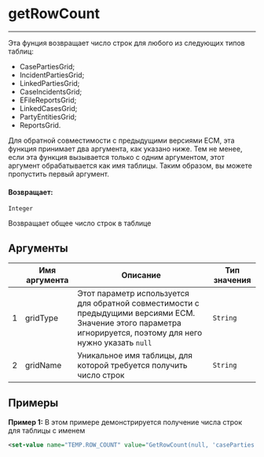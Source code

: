 # getRowCount

---

Эта фунция возвращает число строк для любого из следующих типов таблиц: 
* CasePartiesGrid;
* IncidentPartiesGrid;
* LinkedPartiesGrid;
* CaseIncidentsGrid;
* EFileReportsGrid;
* LinkedCasesGrid;
* PartyEntitiesGrid;
* ReportsGrid.

Для обратной совместимости с предыдущими версиями ECM, эта функция принимает два аргумента, как указано ниже.
Тем не менее, если эта функция вызывается только с одним аргументом, этот аргумент обрабатывается как имя таблицы.
Таким образом, вы можете пропустить первый аргумент.

#### Возвращает:

`Integer`

Возвращает общее число строк в таблице

## Аргументы

|  | Имя аргумента | Описание | Тип значения |
| --- | --- | --- | --- |
| 1 | gridType | Этот параметр используется для обратной совместимости с предыдущими версиями ECM. Значение этого параметра игнорируется, поэтому для него нужно указать `null` | `String` |
| 2 | gridName | Уникальное имя таблицы, для которой требуется получить число строк |`String` |

## Примеры

**Пример 1:** В этом примере демонстрируется получение числа строк для таблицы с именем
```xml
<set-value name="TEMP.ROW_COUNT" value="GetRowCount(null, 'caseParties.grid')"/>
```

